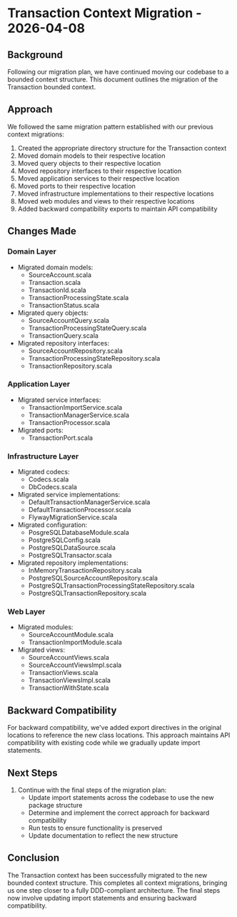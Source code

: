# Transaction Context Migration - 2026-04-08

## Background

Following our migration plan, we have continued moving our codebase to a bounded context structure. This document outlines the migration of the Transaction bounded context.

## Approach

We followed the same migration pattern established with our previous context migrations:

1. Created the appropriate directory structure for the Transaction context
2. Moved domain models to their respective location
3. Moved query objects to their respective location
4. Moved repository interfaces to their respective location
5. Moved application services to their respective location
6. Moved ports to their respective location
7. Moved infrastructure implementations to their respective locations
8. Moved web modules and views to their respective locations
9. Added backward compatibility exports to maintain API compatibility

## Changes Made

### Domain Layer
- Migrated domain models:
  - SourceAccount.scala
  - Transaction.scala
  - TransactionId.scala
  - TransactionProcessingState.scala
  - TransactionStatus.scala
- Migrated query objects:
  - SourceAccountQuery.scala
  - TransactionProcessingStateQuery.scala
  - TransactionQuery.scala
- Migrated repository interfaces:
  - SourceAccountRepository.scala
  - TransactionProcessingStateRepository.scala
  - TransactionRepository.scala

### Application Layer
- Migrated service interfaces:
  - TransactionImportService.scala
  - TransactionManagerService.scala
  - TransactionProcessor.scala
- Migrated ports:
  - TransactionPort.scala

### Infrastructure Layer
- Migrated codecs:
  - Codecs.scala
  - DbCodecs.scala
- Migrated service implementations:
  - DefaultTransactionManagerService.scala
  - DefaultTransactionProcessor.scala
  - FlywayMigrationService.scala
- Migrated configuration:
  - PosgreSQLDatabaseModule.scala
  - PostgreSQLConfig.scala
  - PostgreSQLDataSource.scala
  - PostgreSQLTransactor.scala
- Migrated repository implementations:
  - InMemoryTransactionRepository.scala
  - PostgreSQLSourceAccountRepository.scala
  - PostgreSQLTransactionProcessingStateRepository.scala
  - PostgreSQLTransactionRepository.scala

### Web Layer
- Migrated modules:
  - SourceAccountModule.scala
  - TransactionImportModule.scala
- Migrated views:
  - SourceAccountViews.scala
  - SourceAccountViewsImpl.scala
  - TransactionViews.scala
  - TransactionViewsImpl.scala
  - TransactionWithState.scala

## Backward Compatibility

For backward compatibility, we've added export directives in the original locations to reference the new class locations. This approach maintains API compatibility with existing code while we gradually update import statements.

## Next Steps

1. Continue with the final steps of the migration plan:
   - Update import statements across the codebase to use the new package structure
   - Determine and implement the correct approach for backward compatibility
   - Run tests to ensure functionality is preserved
   - Update documentation to reflect the new structure

## Conclusion

The Transaction context has been successfully migrated to the new bounded context structure. This completes all context migrations, bringing us one step closer to a fully DDD-compliant architecture. The final steps now involve updating import statements and ensuring backward compatibility.